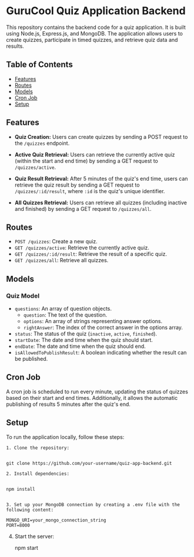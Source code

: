 # GuruCool Quiz Application Backend

This repository contains the backend code for a quiz application. It is built using Node.js, Express.js, and MongoDB. The application allows users to create quizzes, participate in timed quizzes, and retrieve quiz data and results.

## Table of Contents

- [Features](#features)
- [Routes](#routes)
- [Models](#models)
- [Cron Job](#cron-job)
- [Setup](#setup)

## Features

- **Quiz Creation:** Users can create quizzes by sending a POST request to the `/quizzes` endpoint.

- **Active Quiz Retrieval:** Users can retrieve the currently active quiz (within the start and end time) by sending a GET request to `/quizzes/active`.

- **Quiz Result Retrieval:** After 5 minutes of the quiz's end time, users can retrieve the quiz result by sending a GET request to `/quizzes/:id/result`, where `:id` is the quiz's unique identifier.

- **All Quizzes Retrieval:** Users can retrieve all quizzes (including inactive and finished) by sending a GET request to `/quizzes/all`.

## Routes

- `POST /quizzes`: Create a new quiz.
- `GET /quizzes/active`: Retrieve the currently active quiz.
- `GET /quizzes/:id/result`: Retrieve the result of a specific quiz.
- `GET /quizzes/all`: Retrieve all quizzes.

## Models

### Quiz Model

- `questions`: An array of question objects.
  - `question`: The text of the question.
  - `options`: An array of strings representing answer options.
  - `rightAnswer`: The index of the correct answer in the options array.
- `status`: The status of the quiz (`inactive`, `active`, `finished`).
- `startDate`: The date and time when the quiz should start.
- `endDate`: The date and time when the quiz should end.
- `isAllowedToPublishResult`: A boolean indicating whether the result can be published.

## Cron Job

A cron job is scheduled to run every minute, updating the status of quizzes based on their start and end times. Additionally, it allows the automatic publishing of results 5 minutes after the quiz's end.

## Setup

To run the application locally, follow these steps:

    1. Clone the repository:


    git clone https://github.com/your-username/quiz-app-backend.git

    2. Install dependencies:


    npm install


    3. Set up your MongoDB connection by creating a .env file with the following content:

    MONGO_URI=your_mongo_connection_string
    PORT=8000

4. Start the server:

   npm start
